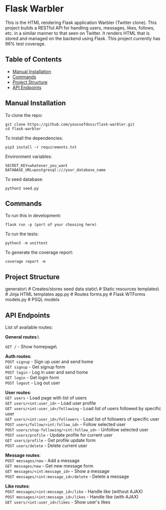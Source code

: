 # Flask Warbler

This is the HTML rendering Flask application Warbler (Twitter clone). This project builds a RESTful API for handling users, messages, likes, follows, etc. in a similar manner to that seen on Twitter. It renders HTML that is stored and managed on the backend using Flask. This project currently has 96% test coverage.

## Table of Contents

- [Manual Installation](#manual-installation)
- [Commands](#commands)
- [Project Structure](#project-structure)
- [API Endpoints](#api-endpoints)

## Manual Installation

To clone the repo:

    git clone https://github.com/youssefdoss/flask-warbler.git
    cd flask-warbler

To install the dependencies:

    pip3 install -r requirements.txt

Environment variables:

    SECRET_KEY=whatever_you_want
    DATABASE_URL=postgresql:///your_database_name

To seed database:

    python3 seed.py

## Commands

To run this in development:

    flask run -p (port of your choosing here)

To run the tests:

    python3 -m unittest

To generate the coverage report:

    coverage report -m

## Project Structure

generator\      # Creates/stores seed data
static\         # Static resources
templates\      # Jinja HTML templates
app.py          # Routes
forms.py        # Flask WTForms
models.py       # PSQL models

## API Endpoints

List of available routes:

**General routes**:\

`GET /` - Show homepage\

**Auth routes**:\
`POST signup` - Sign up user and send home\
`GET signup` - Get signup form\
`POST login` - Log in user and send home\
`GET login` - Get login form\
`POST logout` - Log out user

**User routes**:\
`GET users` - Load page with list of users\
`GET users/<int:user_id>` - Load user profile\
`GET users/<int:user_id>/following` - Load list of users followed by specific user\
`GET users/<int:user_id>/followers` - Load list of followers of specific user\
`POST users/follow/<int:follow_id>` - Follow selected user\
`POST users/stop-following/<int:follow_id>` - Unfollow selected user\
`POST users/profile` - Update profile for current user\
`GET users/profile` - Get profile update form\
`POST users/delete` - Delete current user

**Message routes**:\
`POST messages/new` - Add a message\
`GET messages/new` - Get new message form\
`GET messages/<int:message_id>` - Show a message\
`POST messages/<int:message_id>/delete` - Delete a message

**Like routes**:\
`POST messages/<int:message_id>/like` - Handle like (without AJAX)\
`POST messages/<int:message_id>/likes` - Handle like (with AJAX)\
`GET users/<int:user_id>/likes` - Show user's likes